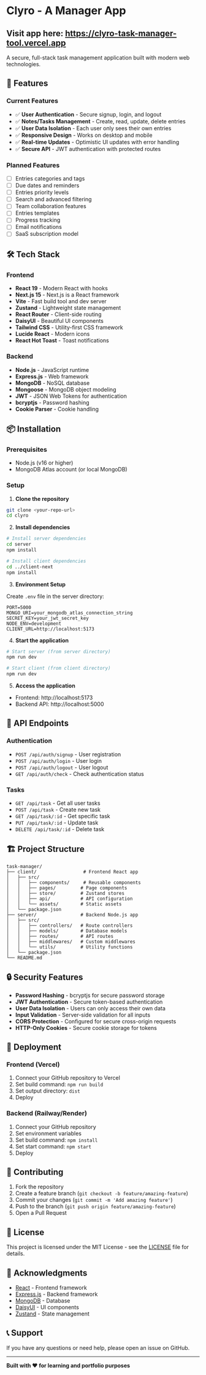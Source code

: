 # Clyro - A Manager App

## Visit app here: https://clyro-task-manager-tool.vercel.app

A secure, full-stack task management application built with modern web technologies.

## 🚀 Features

### Current Features
- ✅ **User Authentication** - Secure signup, login, and logout
- ✅ **Notes/Tasks Management** - Create, read, update, delete entries
- ✅ **User Data Isolation** - Each user only sees their own entries
- ✅ **Responsive Design** - Works on desktop and mobile
- ✅ **Real-time Updates** - Optimistic UI updates with error handling
- ✅ **Secure API** - JWT authentication with protected routes

### Planned Features
- [ ] Entries categories and tags
- [ ] Due dates and reminders
- [ ] Entries priority levels
- [ ] Search and advanced filtering
- [ ] Team collaboration features
- [ ] Entries templates
- [ ] Progress tracking
- [ ] Email notifications
- [ ] SaaS subscription model

## 🛠️ Tech Stack

### Frontend
- **React 19** - Modern React with hooks
- **Next.js 15** - Next.js is a React framework
- **Vite** - Fast build tool and dev server
- **Zustand** - Lightweight state management
- **React Router** - Client-side routing
- **DaisyUI** - Beautiful UI components
- **Tailwind CSS** - Utility-first CSS framework
- **Lucide React** - Modern icons
- **React Hot Toast** - Toast notifications

### Backend
- **Node.js** - JavaScript runtime
- **Express.js** - Web framework
- **MongoDB** - NoSQL database
- **Mongoose** - MongoDB object modeling
- **JWT** - JSON Web Tokens for authentication
- **bcryptjs** - Password hashing
- **Cookie Parser** - Cookie handling

## 📦 Installation

### Prerequisites
- Node.js (v16 or higher)
- MongoDB Atlas account (or local MongoDB)

### Setup

1. **Clone the repository**
```bash
git clone <your-repo-url>
cd clyro
```

2. **Install dependencies**
```bash
# Install server dependencies
cd server
npm install

# Install client dependencies
cd ../client-next
npm install
```

3. **Environment Setup**

Create `.env` file in the server directory:
```env
PORT=5000
MONGO_URI=your_mongodb_atlas_connection_string
SECRET_KEY=your_jwt_secret_key
NODE_ENV=development
CLIENT_URL=http://localhost:5173
```

4. **Start the application**
```bash
# Start server (from server directory)
npm run dev

# Start client (from client directory)
npm run dev
```

5. **Access the application**
- Frontend: http://localhost:5173
- Backend API: http://localhost:5000

## 🔧 API Endpoints

### Authentication
- `POST /api/auth/signup` - User registration
- `POST /api/auth/login` - User login
- `POST /api/auth/logout` - User logout
- `GET /api/auth/check` - Check authentication status

### Tasks
- `GET /api/task` - Get all user tasks
- `POST /api/task` - Create new task
- `GET /api/task/:id` - Get specific task
- `PUT /api/task/:id` - Update task
- `DELETE /api/task/:id` - Delete task

## 🏗️ Project Structure

```
task-manager/
├── client/                 # Frontend React app
│   ├── src/
│   │   ├── components/     # Reusable components
│   │   ├── pages/         # Page components
│   │   ├── store/         # Zustand stores
│   │   ├── api/           # API configuration
│   │   └── assets/        # Static assets
│   └── package.json
├── server/                # Backend Node.js app
│   ├── src/
│   │   ├── controllers/   # Route controllers
│   │   ├── models/        # Database models
│   │   ├── routes/        # API routes
│   │   ├── middlewares/   # Custom middlewares
│   │   └── utils/         # Utility functions
│   └── package.json
└── README.md
```

## 🔒 Security Features

- **Password Hashing** - bcryptjs for secure password storage
- **JWT Authentication** - Secure token-based authentication
- **User Data Isolation** - Users can only access their own data
- **Input Validation** - Server-side validation for all inputs
- **CORS Protection** - Configured for secure cross-origin requests
- **HTTP-Only Cookies** - Secure cookie storage for tokens

## 🚀 Deployment

### Frontend (Vercel)
1. Connect your GitHub repository to Vercel
2. Set build command: `npm run build`
3. Set output directory: `dist`
4. Deploy

### Backend (Railway/Render)
1. Connect your GitHub repository
2. Set environment variables
3. Set build command: `npm install`
4. Set start command: `npm start`
5. Deploy

## 🤝 Contributing

1. Fork the repository
2. Create a feature branch (`git checkout -b feature/amazing-feature`)
3. Commit your changes (`git commit -m 'Add amazing feature'`)
4. Push to the branch (`git push origin feature/amazing-feature`)
5. Open a Pull Request

## 📝 License

This project is licensed under the MIT License - see the [LICENSE](LICENSE) file for details.

## 🙏 Acknowledgments

- [React](https://reactjs.org/) - Frontend framework
- [Express.js](https://expressjs.com/) - Backend framework
- [MongoDB](https://www.mongodb.com/) - Database
- [DaisyUI](https://daisyui.com/) - UI components
- [Zustand](https://github.com/pmndrs/zustand) - State management

## 📞 Support

If you have any questions or need help, please open an issue on GitHub.

---

**Built with ❤️ for learning and portfolio purposes** 
